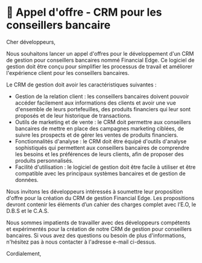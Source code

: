 # 🛒 Appel d'offre - CRM pour les conseillers bancaire

Cher développeurs, 

Nous souhaitons lancer un appel d'offres pour le développement d'un CRM de gestion pour conseillers bancaires nommé Financial Edge. Ce logiciel de gestion doit être conçu pour simplifier les processus de travail et améliorer l'expérience client pour les conseillers bancaires.

Le CRM de gestion doit avoir les caractéristiques suivantes :

* Gestion de la relation client : les conseillers bancaires doivent pouvoir accéder facilement aux informations des clients et avoir une vue d'ensemble de leurs portefeuilles, des produits financiers qui leur sont proposés et de leur historique de transactions.
* Outils de marketing et de vente : le CRM doit permettre aux conseillers bancaires de mettre en place des campagnes marketing ciblées, de suivre les prospects et de gérer les ventes de produits financiers.
* Fonctionnalités d'analyse : le CRM doit être équipé d'outils d'analyse sophistiqués qui permettent aux conseillers bancaires de comprendre les besoins et les préférences de leurs clients, afin de proposer des produits personnalisés.
* Facilité d'utilisation : le logiciel de gestion doit être facile à utiliser et être compatible avec les principaux systèmes bancaires et de gestion de données.

Nous invitons les développeurs intéressés à soumettre leur proposition d'offre pour la création du CRM de gestion Financial Edge. Les propositions devront contenir les éléments d’un cahier des charges complet avec l’E.O, le D.B.S et le C.A.S.

Nous sommes impatients de travailler avec des développeurs compétents et expérimentés pour la création de notre CRM de gestion pour conseillers bancaires. Si vous avez des questions ou besoin de plus d'informations, n'hésitez pas à nous contacter à l'adresse e-mail ci-dessus.

Cordialement,
